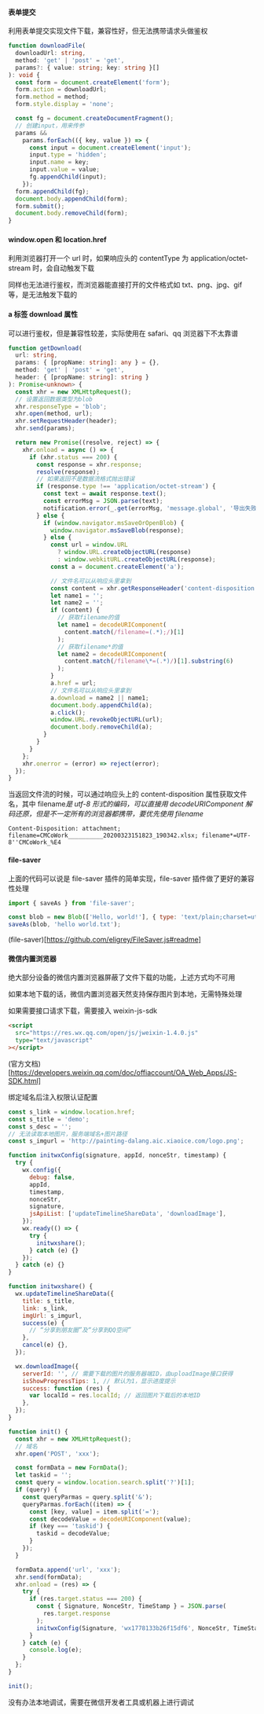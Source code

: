 #### 表单提交

利用表单提交实现文件下载，兼容性好，但无法携带请求头做鉴权

```ts
function downloadFile(
  downloadUrl: string,
  method: 'get' | 'post' = 'get',
  params?: { value: string; key: string }[]
): void {
  const form = document.createElement('form');
  form.action = downloadUrl;
  form.method = method;
  form.style.display = 'none';

  const fg = document.createDocumentFragment();
  // 创建input，用来传参
  params &&
    params.forEach(({ key, value }) => {
      const input = document.createElement('input');
      input.type = 'hidden';
      input.name = key;
      input.value = value;
      fg.appendChild(input);
    });
  form.appendChild(fg);
  document.body.appendChild(form);
  form.submit();
  document.body.removeChild(form);
}
```

#### window.open 和 location.href

利用浏览器打开一个 url 时，如果响应头的 contentType 为 application/octet-stream 时，会自动触发下载

同样也无法进行鉴权，而浏览器能直接打开的文件格式如 txt、png、jpg、gif 等，是无法触发下载的

#### a 标签 download 属性

可以进行鉴权，但是兼容性较差，实际使用在 safari、qq 浏览器下不太靠谱

```ts
function getDownload(
  url: string,
  params: { [propName: string]: any } = {},
  method: 'get' | 'post' = 'get',
  header: { [propName: string]: string }
): Promise<unknown> {
  const xhr = new XMLHttpRequest();
  // 设置返回数据类型为blob
  xhr.responseType = 'blob';
  xhr.open(method, url);
  xhr.setRequestHeader(header);
  xhr.send(params);

  return new Promise((resolve, reject) => {
    xhr.onload = async () => {
      if (xhr.status === 200) {
        const response = xhr.response;
        resolve(response);
        // 如果返回不是数据流格式抛出错误
        if (response.type !== 'application/octet-stream') {
          const text = await response.text();
          const errorMsg = JSON.parse(text);
          notification.error(_.get(errorMsg, 'message.global', '导出失败！'));
        } else {
          if (window.navigator.msSaveOrOpenBlob) {
            window.navigator.msSaveBlob(response);
          } else {
            const url = window.URL
              ? window.URL.createObjectURL(response)
              : window.webkitURL.createObjectURL(response);
            const a = document.createElement('a');

            // 文件名可以从响应头里拿到
            const content = xhr.getResponseHeader('content-disposition');
            let name1 = '';
            let name2 = '';
            if (content) {
              // 获取filename的值
              let name1 = decodeURIComponent(
                content.match(/filename=(.*);/)[1]
              );
              // 获取filename*的值
              let name2 = decodeURIComponent(
                content.match(/filename\*=(.*)/)[1].substring(6)
              );
            }
            a.href = url;
            // 文件名可以从响应头里拿到
            a.download = name2 || name1;
            document.body.appendChild(a);
            a.click();
            window.URL.revokeObjectURL(url);
            document.body.removeChild(a);
          }
        }
      }
    };
    xhr.onerror = (error) => reject(error);
  });
}
```

当返回文件流的时候，可以通过响应头上的 content-disposition 属性获取文件名，其中 filename*是 utf-8 形式的编码，可以直接用 decodeURIComponent 解码还原，但是不一定所有的浏览器都携带，要优先使用 filename*

```
Content-Disposition: attachment; filename=CMCoWork__________20200323151823_190342.xlsx; filename*=UTF-8''CMCoWork_%E4
```

#### file-saver

上面的代码可以说是 file-saver 插件的简单实现，file-saver 插件做了更好的兼容性处理

```js
import { saveAs } from 'file-saver';

const blob = new Blob(['Hello, world!'], { type: 'text/plain;charset=utf-8' });
saveAs(blob, 'hello world.txt');
```

(file-saver)[https://github.com/eligrey/FileSaver.js#readme]

#### 微信内置浏览器

绝大部分设备的微信内置浏览器屏蔽了文件下载的功能，上述方式均不可用

如果本地下载的话，微信内置浏览器天然支持保存图片到本地，无需特殊处理

如果需要接口请求下载，需要接入 weixin-js-sdk

```html
<script
  src="https://res.wx.qq.com/open/js/jweixin-1.4.0.js"
  type="text/javascript"
></script>
```

(官方文档)[https://developers.weixin.qq.com/doc/offiaccount/OA_Web_Apps/JS-SDK.html]

绑定域名后注入权限认证配置

```js
const s_link = window.location.href;
const s_title = 'demo';
const s_desc = '';
// 无法读取本地图片，服务端域名+图片路径
const s_imgurl = 'http://painting-dalang.aic.xiaoice.com/logo.png';

function initwxConfig(signature, appId, nonceStr, timestamp) {
  try {
    wx.config({
      debug: false,
      appId,
      timestamp,
      nonceStr,
      signature,
      jsApiList: ['updateTimelineShareData', 'downloadImage'],
    });
    wx.ready(() => {
      try {
        initwxshare();
      } catch (e) {}
    });
  } catch (e) {}
}

function initwxshare() {
  wx.updateTimelineShareData({
    title: s_title,
    link: s_link,
    imgUrl: s_imgurl,
    success(e) {
      // “分享到朋友圈”及“分享到QQ空间”
    },
    cancel(e) {},
  });

  wx.downloadImage({
    serverId: '', // 需要下载的图片的服务器端ID，由uploadImage接口获得
    isShowProgressTips: 1, // 默认为1，显示进度提示
    success: function (res) {
      var localId = res.localId; // 返回图片下载后的本地ID
    },
  });
}

function init() {
  const xhr = new XMLHttpRequest();
  // 域名
  xhr.open('POST', 'xxx');

  const formData = new FormData();
  let taskid = '';
  const query = window.location.search.split('?')[1];
  if (query) {
    const queryParmas = query.split('&');
    queryParmas.forEach((item) => {
      const [key, value] = item.split('=');
      const decodeValue = decodeURIComponent(value);
      if (key === 'taskid') {
        taskid = decodeValue;
      }
    });
  }

  formData.append('url', 'xxx');
  xhr.send(formData);
  xhr.onload = (res) => {
    try {
      if (res.target.status === 200) {
        const { Signature, NonceStr, TimeStamp } = JSON.parse(
          res.target.response
        );
        initwxConfig(Signature, 'wx1778133b26f15df6', NonceStr, TimeStamp);
      }
    } catch (e) {
      console.log(e);
    }
  };
}

init();
```

没有办法本地调试，需要在微信开发者工具或机器上进行调试

